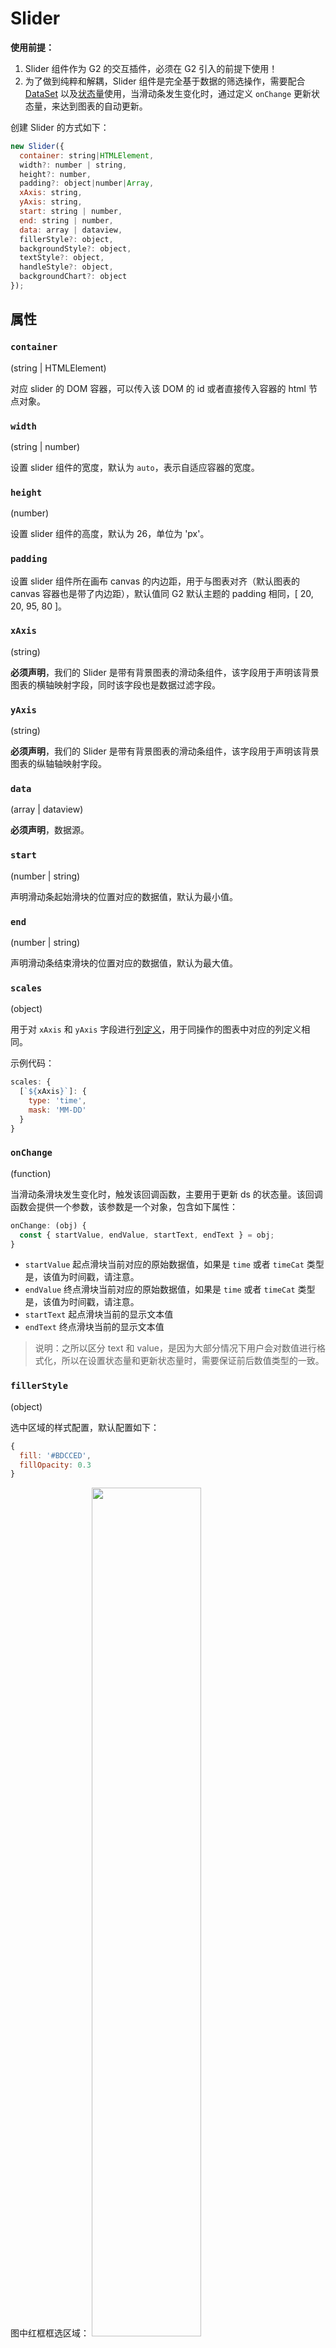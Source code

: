<!--
index: 9
title: Slider
resource:
  jsFiles:
    - ${url.g2}
    - ${url.dataSet}
    - ${url.jquery}
    - http://unpkg.alipay.com/@antv/g2-plugin-slider@1.0.0-rc
-->

# Slider

**使用前提：**

1. Slider 组件作为 G2 的交互插件，必须在 G2 引入的前提下使用！
2. 为了做到纯粹和解耦，Slider 组件是完全基于数据的筛选操作，需要配合 [DataSet](/zh-cn/g2/3.x/api/data-set.html) 以及[状态量](/zh-cn/g2/3.x/api/data-set.html#_ds.state)使用，当滑动条发生变化时，通过定义 `onChange` 更新状态量，来达到图表的自动更新。

创建 Slider 的方式如下：

```js
new Slider({
  container: string|HTMLElement,
  width?: number | string,
  height?: number,
  padding?: object|number|Array,
  xAxis: string,
  yAxis: string,
  start: string | number,
  end: string | number,
  data: array | dataview,
  fillerStyle?: object,
  backgroundStyle?: object,
  textStyle?: object,
  handleStyle?: object,
  backgroundChart?: object
});
```

## 属性

### `container`

(string | HTMLElement)

对应 slider 的 DOM 容器，可以传入该 DOM 的 id 或者直接传入容器的 html 节点对象。

### `width`

(string | number)

设置 slider 组件的宽度，默认为 `auto`，表示自适应容器的宽度。

### `height`

(number)

设置 slider 组件的高度，默认为 26，单位为 'px'。

### `padding`

设置 slider 组件所在画布 canvas 的内边距，用于与图表对齐（默认图表的 canvas 容器也是带了内边距），默认值同 G2 默认主题的 padding 相同，[ 20, 20, 95, 80 ]。

### `xAxis`

(string)

**必须声明**，我们的 Slider 是带有背景图表的滑动条组件，该字段用于声明该背景图表的横轴映射字段，同时该字段也是数据过滤字段。

### `yAxis`

(string)

**必须声明**，我们的 Slider 是带有背景图表的滑动条组件，该字段用于声明该背景图表的纵轴轴映射字段。

### `data`

(array | dataview)

**必须声明**，数据源。

### `start`

(number | string)

声明滑动条起始滑块的位置对应的数据值，默认为最小值。

### `end`

(number | string)

声明滑动条结束滑块的位置对应的数据值，默认为最大值。

### `scales`

(object)

用于对 `xAxis` 和 `yAxis` 字段进行[列定义](/zh-cn/g2/3.x/tutorial/how-to-scale.htm)，用于同操作的图表中对应的列定义相同。

示例代码：

```js
scales: {
  [`${xAxis}`]: {
    type: 'time',
    mask: 'MM-DD'
  }
}
```

### `onChange`

(function)

当滑动条滑块发生变化时，触发该回调函数，主要用于更新 ds 的状态量。该回调函数会提供一个参数，该参数是一个对象，包含如下属性：

```js
onChange: (obj) {
  const { startValue, endValue, startText, endText } = obj;
}
```

* `startValue` 起点滑块当前对应的原始数据值，如果是 `time` 或者 `timeCat` 类型是，该值为时间戳，请注意。
* `endValue` 终点滑块当前对应的原始数据值，如果是 `time` 或者 `timeCat` 类型是，该值为时间戳，请注意。
* `startText` 起点滑块当前的显示文本值
* `endText` 终点滑块当前的显示文本值

> 说明：之所以区分 text 和 value，是因为大部分情况下用户会对数值进行格式化，所以在设置状态量和更新状态量时，需要保证前后数值类型的一致。

### `fillerStyle`

(object)

选中区域的样式配置，默认配置如下：

```js
{
  fill: '#BDCCED',
  fillOpacity: 0.3
}
```

图中红框框选区域： <img src="https://gw.alipayobjects.com/zos/rmsportal/iYFxRgDjRSiCyVPFozik.png" style="width: 59%;">

### `backgroundStyle`

(object)

slider 整体背景样式。

### `textStyle`

(object)

slider 辅助文本字体样式配置。

### `handleStyle`

(object)

slider 滑块的样式配置，可配置的属性如下：

```js
{
  img: 'https://gw.alipayobjects.com/zos/rmsportal/QXtfhORGlDuRvLXFzpsQ.png', // 可以使图片地址也可以是 data urls
  width: 5,
  height: 26
}
```

### `backgroundChart`

(object)

slider 滑块的背景图表配置，可配置其图表类型以及颜色：

```js
{
  type: [ 'area' ], // 图表的类型，可以是字符串也可是是数组
  color: '#CCD6EC'
}
```

## 方法

### render

`slider.render()` 渲染组件，即将其绘制到页面上。

### changeData

`slider.changeData(data)` 更新数据源。

* 示例

<button id="changeData">点击更新数据</button>
<div id="mountNode"></div>
<div id="slider"></div>

```js+
$.getJSON('/assets/data/top2000-disc.json',function(data) {
  const ds = new DataSet({
    state: {
      from: 1970,
      to: 1990
    }
  });
  const dv = ds.createView();
  dv.source(data)
    .transform({
      type: 'filter',
      callback: obj => {
        return obj.release >= ds.state.from && obj.release <= ds.state.to;
      }
    });

  const chart = new G2.Chart({
    container: 'mountNode',
    forceFit: true,
    height: 350,
    animate: false,
    padding: [ 20, 100, 60]
  });
  chart.source(dv, { 
    count: {
      alias: 'top2000 唱片总量'
    },
    release: {
      alias: '唱片发行年份'
    }
  });
  chart.interval().position('release*count').color('#e50000');
  chart.render();
  
  const slider = new Slider({
    container: document.getElementById('slider'),
    padding: [ 20, 100, 60],
    start: ds.state.from,
    end: ds.state.to,
    data,
    xAxis: 'release',
    yAxis: 'count',
    scales: {
      release: {
        formatter(val) {
          return parseInt(val, 10);
        }
      }
    },
    backgroundChart: {
      type: 'interval',
      color: 'rgba(0, 0, 0, 0.3)'
    },
    onChange: ({ startText, endText }) => {
      // !!! 更新状态量
      ds.setState('from', startText);
      ds.setState('to', endText);
    }
  });

  slider.render();

  // TODO 绝云 dataview 优化好之后修改代码
  // 更新数据源示例
  $('#changeData').click( ev => {
    const newData = data.slice(10, 90);
    ds.setState('from', 2000);
    ds.setState('to', 2015);
    dv.source(newData)
      .transform({
        type: 'filter',
        callback: obj => {
          return obj.release >= ds.state.from && obj.release <= ds.state.to;
        }
      });
    chart.changeData(dv);
    slider.start = 2000;
    slider.end = 2015;
    slider.changeData(newData);
  });
});
```

### repaint

`slider.repaint()` 重绘。

### destroy

`slider.destroy()` 销毁。












